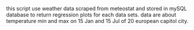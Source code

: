 this script use weather data scraped from meteostat and stored in mySQL database to return regression plots for each data sets.
data are about temperature min and max on 15 Jan and 15 Jul of 20 european capitol city.
